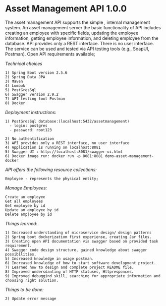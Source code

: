 # Asset Management API 1.0.0

The asset management API supports the simple , internal management system.
An asset management server the basic functionality of API includes creating an employee with specific fields, 
updating the employee information, getting employee information, and deleting employee from the database. 
API provides only a REST interface. There is no user interface. 
The service can be used and tested via API testing tools (e.g., SoapUI, Postman). 
Open API requirements available;

_Technical choices_

    1) Spring Boot version 2.5.6
    2) Spring Data JPA
    3) Maven
    4) Lombok
    5) PostGresSql
    6) Swagger version 2.9.2
    7) API testing tool Postman
    8) Docker
    
_Deployment instructions:_

    1) PostGresSql database:(localhost:5432/assetmanagement)
      - login: postgres
      - password: root123
    
    2) No authentification
    3) API provides only a REST interface, no user interface
    4) Application is running on localhost:8081 
    5) Swagger UI : http://localhost:8081/swagger-ui.html
    6) Docker image run: docker run -p 8081:8081 demo-asset-management-docker

_API offers the following resource collections:_

    Employee - represents the physical entity;
 
_Manage Employees:_

    Create an employee
    Get all employees
    Get employee by id
    Update an employee by id
    Delete employee by id
   
_Things learned:_

    1) Increased understanding of microservice design/ design patterns
    2) Spring boot dockerization first experiense, creating Jar files.
    3) Creating open API documentation via swagger based on provided task requirement.
    4) Swagger code design structure, gained knowledge about swagger possibilities.
    5) Increased knowledge in usage postman. 
    6) Increased knowledge of how to start software development project.
    7) Learned how to design and complete project README file.
    8) Improved undersdanting of HTTP statuses, Httpresponces.
    9) Improved debuggind skill, searching for appropriate information and choosing right solution. 
       
_Things to be done:_  

    2) Update error message


